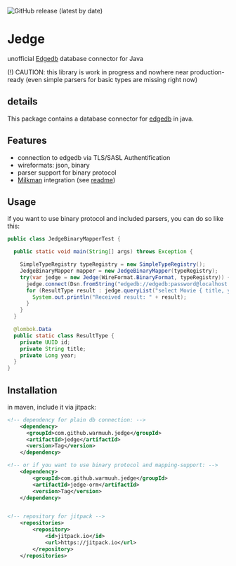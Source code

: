 ![GitHub release (latest by date)](https://img.shields.io/github/v/release/warmuuh/jedge?label=latest%20release)

# Jedge
unofficial [Edgedb](https://www.edgedb.com/) database connector for Java 

(!) CAUTION: this library is work in progress and nowhere near production-ready (even simple parsers for basic types are missing right now)

## details
This package contains a database connector for [edgedb](https://www.edgedb.com/) in java. 

## Features

* connection to edgedb via TLS/SASL Authentification
* wireformats: json, binary
* parser support for binary protocol
* [Milkman](https://github.com/warmuuh/milkman) integration (see [readme](/jedge-milkman))

## Usage
if you want to use binary protocol and included parsers, you can do so like this:

```java
public class JedgeBinaryMapperTest {

  public static void main(String[] args) throws Exception {

    SimpleTypeRegistry typeRegistry = new SimpleTypeRegistry();
    JedgeBinaryMapper mapper = new JedgeBinaryMapper(typeRegistry);
    try(var jedge = new Jedge(WireFormat.BinaryFormat, typeRegistry)) {
      jedge.connect(Dsn.fromString("edgedb://edgedb:password@localhost:10701/edgedb"));
      for (ResultType result : jedge.queryList("select Movie { title, year };", mapper.deserializerFor(ResultType.class))) {
        System.out.println("Received result: " + result);
      }
    }
  }

  @lombok.Data
  public static class ResultType {
    private UUID id;
    private String title;
    private Long year;
  }
}
```


## Installation

in maven, include it via jitpack:
```xml
<!-- dependency for plain db connection: -->
	<dependency>
      <groupId>com.github.warmuuh.jedge</groupId>
      <artifactId>jedge</artifactId>
      <version>Tag</version>
    </dependency>

<!-- or if you want to use binary protocol and mapping-support: -->
    <dependency>
        <groupId>com.github.warmuuh.jedge</groupId>
        <artifactId>jedge-orm</artifactId>
        <version>Tag</version>
    </dependency>


<!-- repository for jitpack -->
	<repositories>
		<repository>
		    <id>jitpack.io</id>
		    <url>https://jitpack.io</url>
		</repository>
	</repositories>
```

